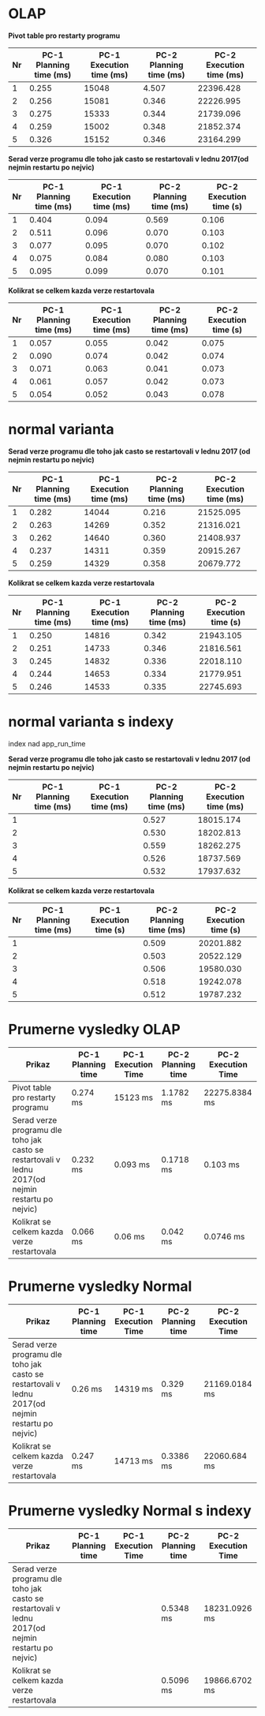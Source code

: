 # OLAP
**Pivot table pro restarty programu**

Nr | PC-1 Planning time (ms) | PC-1 Execution time (ms) | PC-2 Planning time (ms) | PC-2 Execution time (ms) |
--- | ------------------ | ------------------ | --- | ---
1 | 0.255 | 15048  | 4.507 | 22396.428 |
2 | 0.256 | 15081  | 0.346 | 22226.995 |
3 | 0.275 | 15333  | 0.344 | 21739.096 |
4 | 0.259 | 15002  | 0.348 | 21852.374 |
5 | 0.326 | 15152 | 0.346 | 23164.299 |

**Serad verze programu dle toho jak casto se restartovali v lednu 2017(od nejmin restartu po nejvic)**

Nr | PC-1 Planning time (ms) | PC-1 Execution time (ms) | PC-2 Planning time (ms) | PC-2 Execution time (s) |
--- | ------------------ | ------------------ | --- | ---
1 | 0.404 | 0.094  | 0.569 | 0.106 |
2 | 0.511 | 0.096 | 0.070 | 0.103 |
3 | 0.077 | 0.095 | 0.070 | 0.102 |
4 | 0.075 | 0.084 | 0.080 | 0.103 |
5 | 0.095 | 0.099 | 0.070 | 0.101 |

**Kolikrat se celkem kazda verze restartovala**

Nr | PC-1 Planning time (ms) | PC-1 Execution time (ms) | PC-2 Planning time (ms) | PC-2 Execution time (s) |
--- | ------------------ | ------------------ | --- | ---
1 | 0.057 | 0.055 | 0.042 | 0.075 |
2 | 0.090 | 0.074 | 0.042 | 0.074 |
3 | 0.071 | 0.063 | 0.041 | 0.073 |
4 | 0.061 | 0.057 | 0.042 | 0.073 |
5 | 0.054 | 0.052 | 0.043 | 0.078 |

# normal varianta

**Serad verze programu dle toho jak casto se restartovali v lednu 2017 (od nejmin restartu po nejvic)**

Nr | PC-1 Planning time (ms) | PC-1 Execution time (ms) | PC-2 Planning time (ms) | PC-2 Execution time (ms) |
--- | ------------------ | ------------------ | --- | ---
1 | 0.282 | 14044 | 0.216 | 21525.095 |
2 | 0.263 | 14269 | 0.352 | 21316.021 |
3 | 0.262 | 14640 | 0.360 | 21408.937 |
4 | 0.237 | 14311 | 0.359 | 20915.267 |
5 | 0.259 | 14329 | 0.358 | 20679.772 |

**Kolikrat se celkem kazda verze restartovala**

Nr | PC-1 Planning time (ms) | PC-1 Execution time (ms) | PC-2 Planning time (ms) | PC-2 Execution time (s) |
--- | ------------------ | ------------------ | --- | ---
1 | 0.250 | 14816 | 0.342 | 21943.105 |
2 | 0.251 | 14733 | 0.346 | 21816.561 |
3 | 0.245 | 14832 | 0.336 | 22018.110 |
4 | 0.244 | 14653 | 0.334 | 21779.951 |
5 | 0.246 | 14533 | 0.335 | 22745.693 |

# normal varianta s indexy

index nad app_run_time

**Serad verze programu dle toho jak casto se restartovali v lednu 2017 (od nejmin restartu po nejvic)**

Nr | PC-1 Planning time (ms) | PC-1 Execution time (ms) | PC-2 Planning time (ms) | PC-2 Execution time (ms) |
--- | ------------------ | ------------------ | --- | ---
1 |       |       |   0.527    |     18015.174      |
2 |       |       |   0.530    |     18202.813      |
3 |       |       |   0.559    |     18262.275     |
4 |       |       |    0.526   |     18737.569      |
5 |       |       |   0.532    |     17937.632     |

**Kolikrat se celkem kazda verze restartovala**

Nr | PC-1 Planning time (ms) | PC-1 Execution time (s) | PC-2 Planning time (ms) | PC-2 Execution time (s) |
--- | ------------------ | ------------------ | --- | ---
1 |       |       |   0.509    |     20201.882      |
2 |       |       |    0.503   |      20522.129     |
3 |       |       |   0.506    |     19580.030      |
4 |       |       |    0.518    |     19242.078      |
5 |       |       |   0.512    |      19787.232     |

# Prumerne vysledky OLAP

Prikaz | PC-1 Planning time | PC-1 Execution Time | PC-2 Planning time | PC-2 Execution Time |
--- | --- | --- | --- | ---
Pivot table pro restarty programu | 0.274 ms | 15123 ms | 1.1782 ms | 22275.8384 ms | 
Serad verze programu dle toho jak casto se restartovali v lednu 2017(od nejmin restartu po nejvic) | 0.232 ms | 0.093 ms | 0.1718 ms  | 0.103 ms | 
Kolikrat se celkem kazda verze restartovala | 0.066 ms | 0.06 ms | 0.042 ms | 0.0746 ms | 
 
 # Prumerne vysledky Normal

Prikaz | PC-1 Planning time | PC-1 Execution Time | PC-2 Planning time | PC-2 Execution Time |
--- | --- | --- | --- | ---
Serad verze programu dle toho jak casto se restartovali v lednu 2017(od nejmin restartu po nejvic) | 0.26 ms | 14319 ms | 0.329 ms | 21169.0184 ms | 
Kolikrat se celkem kazda verze restartovala | 0.247 ms | 14713 ms | 0.3386 ms | 22060.684 ms |

 # Prumerne vysledky Normal s indexy

Prikaz | PC-1 Planning time | PC-1 Execution Time | PC-2 Planning time | PC-2 Execution Time |
--- | --- | --- | --- | ---
Serad verze programu dle toho jak casto se restartovali v lednu 2017(od nejmin restartu po nejvic) | |  | 0.5348 ms|18231.0926 ms | 
Kolikrat se celkem kazda verze restartovala |  |  | 0.5096 ms | 19866.6702 ms |
